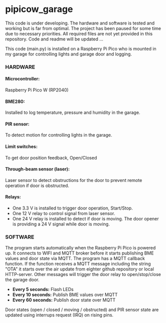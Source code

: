 # pipicow_garage

This code is under developing.
The hardware and software is tested and working but is far from optimal.
The project has been paused for some time due to necessary priorities.
All required files are not yet provided in this repository.
Code and readme will be updated ...


This code (main.py) is installed on a Raspberry Pi Pico who is mounted in my garage
for controlling lights and garage door and logging.


### HARDWARE
#### Microcontroller:
Raspberry Pi Pico W (RP2040)

#### BME280:
Installed to log temperature, pressure and humidity in the garage.

#### PIR sensor:
To detect motion for controlling lights in the garage.

#### Limit switches:
To get door position feedback,  Open/Closed

#### Through-beam sensor (laser):
Laser sensor to detect obstructions for the door to prevent remote operation if door is obstructed.

#### Relays:
- One 3.3 V is installed to trigger door operation, Start/Stop.
- One 12 V relay to control signal from laser sensor.
- One 24 V relay is installed to detect if door is moving. The door opener is providing a 24 V signal while door is moving.

### SOFTWARE
The program starts automatically when the Raspberry Pi Pico is powered up.
It connects to WIFI and MQTT broker before it starts publishing BME values and door state via MQTT.
The program has a MQTT callback function. If the function receives a MQTT message including the string "OTA" it starts over the air update
from eighter github repository or local HTTP-server. Other messages will trigger the door relay to open/stop/close the garage door.

- **Every 5 seconds:**   Flash LEDs
- **Every 10 seconds:**  Publish BME values over MQTT
- **Every 60 seconds:**  Publish door state over MQTT

Door states (open / closed / moving / obstructed) and PIR sensor state
are updated using interrups request (IRQ) on rising pins.
